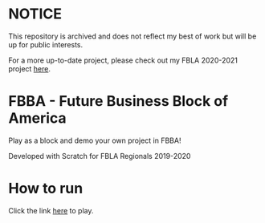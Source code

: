 # NOTICE
This repository is archived and does not reflect my best of work but will be up for public interests.

For a more up-to-date project, please check out my FBLA 2020-2021 project [here](https://github.com/florencio-o/df-fbla).

# FBBA - Future Business Block of America
Play as a block and demo your own project in FBBA!

Developed with Scratch for FBLA Regionals 2019-2020

# How to run
Click the link [here](https://razziefox.com/FBBA/) to play.
